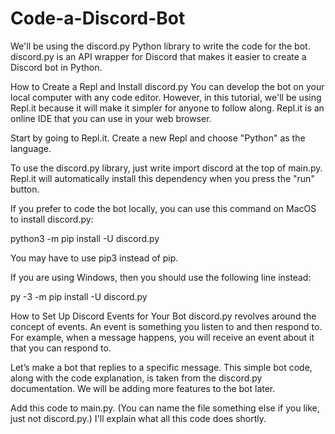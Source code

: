 # Code-a-Discord-Bot
We'll be using the discord.py Python library to write the code for the bot. discord.py is an API wrapper for Discord that makes it easier to create a Discord bot in Python.

How to Create a Repl and Install discord.py
You can develop the bot on your local computer with any code editor. However, in this tutorial, we'll be using Repl.it because it will make it simpler for anyone to follow along. Repl.it is an online IDE that you can use in your web browser.

Start by going to Repl.it. Create a new Repl and choose "Python" as the language.

To use the discord.py library, just write import discord at the top of main.py. Repl.it will automatically install this dependency when you press the "run" button.

If you prefer to code the bot locally, you can use this command on MacOS to install discord.py:

python3 -m pip install -U discord.py

You may have to use pip3 instead of pip.

If you are using Windows, then you should use the following line instead:

py -3 -m pip install -U discord.py

How to Set Up Discord Events for Your Bot
discord.py revolves around the concept of events. An event is something you listen to and then respond to. For example, when a message happens, you will receive an event about it that you can respond to.

Let’s make a bot that replies to a specific message. This simple bot code, along with the code explanation, is taken from the discord.py documentation. We will be adding more features to the bot later.

Add this code to main.py. (You can name the file something else if you like, just not discord.py.) I'll explain what all this code does shortly.
